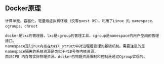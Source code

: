 
## Docker原理

    计算单元，容器化，轻量级虚拟机环境（没有guest OS），利用了Linux 的 namespace、cgroups、chroot

    docker是lxc的管理器，lxc是cgroup的管理工具，cgroup是namespace的用户空间的管理接口。
    namespace是linux内核在task_struct中对进程组管理的基础机制。需要注意的是namespace隔离的系统资源是类似于PID号等内核资源，
    而非CPU 内存等实际物理资源。docker的物理资源限制和控制是通过Cgroup实现的。